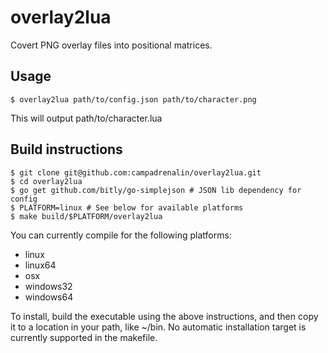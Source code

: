 overlay2lua
===========

Covert PNG overlay files into positional matrices.

## Usage

    $ overlay2lua path/to/config.json path/to/character.png

This will output path/to/character.lua

## Build instructions

    $ git clone git@github.com:campadrenalin/overlay2lua.git
    $ cd overlay2lua
    $ go get github.com/bitly/go-simplejson # JSON lib dependency for config
    $ PLATFORM=linux # See below for available platforms
    $ make build/$PLATFORM/overlay2lua

You can currently compile for the following platforms:

 * linux
 * linux64
 * osx
 * windows32
 * windows64

To install, build the executable using the above instructions, and then
copy it to a location in your path, like ~/bin. No automatic installation
target is currently supported in the makefile.
